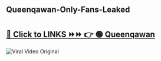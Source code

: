 
 ## Queenqawan-Only-Fans-Leaked

# <h2><a href="https://clipsfans.com/Queenqawan&ref=git">🔗 Click to LINKS ⏩⏩ 👉 🟢 Queenqawan </a></h2>

<a href="https://clipsfans.com/Queenqawan&ref=git" rel="nofollow" data-target="animated-image.originalLink"><img src="https://i.ibb.co.com/xMMVF88/686577567.gif" alt="Viral Video Original" style="max-width: 100%; display: inline-block;" data-target="animated-image.originalImage"></a>
